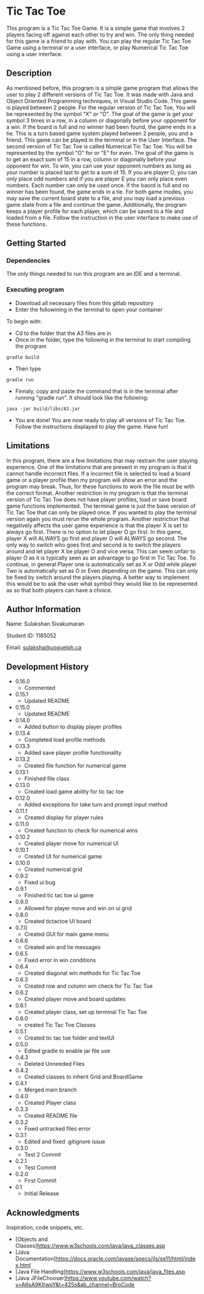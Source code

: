 # Tic Tac Toe
This program is a Tic Tac Toe Game. It is a simple game that involves 2 players facing off against each other to try and win. The only thing needed for this game is a friend to play with. You can play the regular Tic Tac Toe Game using a terminal or a user interface, or play Numerical Tic Tac Toe using a user interface.

## Description
As mentioned before, this program is a simple game program that allows the user to play 2 different versions of Tic Tac Toe. It was made with Java and Object Oriented Programming techniques, in Visual Studio Code. This game is played between 2 people. For the regular version of Tic Tac Toe, You will be represented by the symbol "X" or "O". The goal of the game is get your symbol 3 times in a row, in a column or diagonally before your opponent for a win. If the board is full and no winner had been found, the game ends in a tie. This is a turn based game system played between 2 people, you and a friend. This game can be played in the terminal or in the User Interface. The second version of Tic Tac Toe is called Numerical Tic Tac Toe. You will be represented by the symbol "O" for or "E" for even. The goal of the game is to get an exact sum of 15 in a row, column or diagonally before your opponent for win. To win, you can use your opponent numbers as long as your number is placed last to get to a sum of 15. If you are player O, you can only place odd numbers and if you are player E you can only place even numbers. Each number can only be used once. If the baord is full and no winner has been found, the game ends in a tie. For both game modes, you may save the current board state to a file, and you may load a previous game state from a file and continue the game. Additionally, the program keeps a player profile for each player, which can be saved to a file and loaded from a file. Follow the instruction in the user interface to make use of these functions.

## Getting Started

### Dependencies
The only things needed to run this program are an IDE and a terminal.

### Executing program

- Download all necessary files from this gitlab repository
- Enter the followining in the terminal to open your container

To begin with:

- Cd to the folder that the A3 files are in 
- Once in the folder, type the following in the terminal to start compiling the program
```
gradle build
```
- Then type 
```
gradle run
```
- Finnaly, copy and paste the command that is in the terminal after running "gradle run". It should look like the following:
```
java -jar build/libs/A3.jar
```
- You are done! You are now ready to play all versions of Tic Tac Toe. Follow the instructions displayed to play the game. Have fun!

## Limitations
In this program, there are a few limitations that may restrain the user playing experience. One of the limitations that are present in my program is that it cannot handle incorrect files. If a incorrect file is selected to load a board game or a player profile then my program will show an error and the program may break. Thus, for these functions to work the file must be with the correct format. Another restriction in my program is that the terminal version of Tic Tac Toe does not have player profiles, load or save board game functions implemented. The terminal game is just the base version of Tic Tac Toe that can only be played once. If you wanted to play the terminal version again you must rerun the whole program. Another  restriction that negatively affects the user game experience is that the player X is set to always go first. There is no option to let player O go first. In this game, player X will ALWAYS go first and player O will ALWAYS go second. The only way to switch who goes first and second is to switch the players around and let player X be player O and vice versa. This can seem unfair to player O as it is typically seen as an advantage to go first in Tic Tac Toe. To continue, in general Player one is automatically set as X or Odd while player Two is automatically set as O or Even depending on the game. This can only be fixed by switch around the players playing. A better way to implement this would be to ask the user what symbol they would like to be represented as so that both players can have a choice. 

## Author Information

Name: Sulakshan Sivakumaran

Student ID: 1185052

Email: sulaksha@uoguelph.ca

## Development History
* 0.16.0
    * Commented
* 0.15.1
    * Updated README
* 0.15.0
    * Updated README
* 0.14.0
    * Added button to display player profiles
* 0.13.4
    * Completed load profile methods
* 0.13.3
    * Added save player profile functionality
* 0.13.2
    * Created file function for numerical game
* 0.13.1
    * Finished file class
* 0.13.0
    * Created load game ability for tic tac toe
* 0.12.0
    * Added exceptions for take turn and prompt input method
* 0.11.1
    * Created display for player rules
* 0.11.0
    * Created function to check for numerical wins
* 0.10.2
    * Created player move for numerical UI
* 0.10.1
    * Created UI for numerical game
* 0.10.0
    * Created numerical grid
* 0.9.2
    * Fixed ui bug
* 0.9.1
    * Finished tic tac toe ui game
* 0.9.0
    * Allowed for player move and win on ui grid
* 0.8.0
    * Created tictactoe UI board
* 0.7.0
    * Created GUI for main game menu
* 0.6.6
    * Created win and tie messages
* 0.6.5
    * Fixed error in win conditions
* 0.6.4
    * Created diagonal win methods for Tic Tac Toe
* 0.6.3
    * Created row and column win check for Tic Tac Toe
* 0.6.2
    * Created player move and board updates
* 0.6.1
    * Created player class, set up terminal Tic Tac Toe
* 0.6.0
    * created Tic Tac Toe Classes
* 0.5.1
    * Created tic tac toe folder and textUI
* 0.5.0
    * Edited gradle to enable jar file use
* 0.4.3
    * Deleted Unneeded Files
* 0.4.2
    * Created classes to inherit Grid and BoardGame
* 0.4.1
    * Merged main branch
* 0.4.0
    * Created Player class
* 0.3.3
    * Created README file
* 0.3.2
    * Fixed untracked files error
* 0.3.1
    * Edited and fixed .gitignore issue
* 0.3.0
    * Test 2 Commit
* 0.2.1
    * Test Commit
* 0.2.0
    * First Commit
* 0.1
    * Initial Release

## Acknowledgments
Inspiration, code snippets, etc.
* [Objects and Classes]https://www.w3schools.com/java/java_classes.asp
* [Java Documentation]https://docs.oracle.com/javase/specs/jls/se11/html/index.html
* [Java File Handling]https://www.w3schools.com/java/java_files.asp
* [Java JFileChooser]https://www.youtube.com/watch?v=A6sA9KItwpY&t=425s&ab_channel=BroCode



